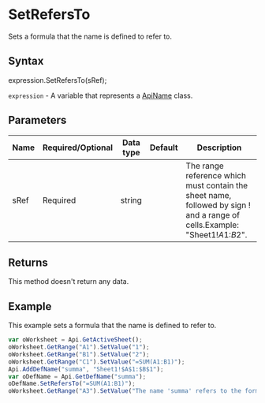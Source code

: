 # SetRefersTo

Sets a formula that the name is defined to refer to.

## Syntax

expression.SetRefersTo(sRef);

`expression` - A variable that represents a [ApiName](../ApiName.md) class.

## Parameters

| **Name** | **Required/Optional** | **Data type** | **Default** | **Description** |
| ------------- | ------------- | ------------- | ------------- | ------------- |
| sRef | Required | string |  | The range reference which must contain the sheet name, followed by sign ! and a range of cells.Example: "Sheet1!$A$1:$B$2". |

## Returns

This method doesn't return any data.

## Example

This example sets a formula that the name is defined to refer to.

```javascript
var oWorksheet = Api.GetActiveSheet();
oWorksheet.GetRange("A1").SetValue("1");
oWorksheet.GetRange("B1").SetValue("2");
oWorksheet.GetRange("C1").SetValue("=SUM(A1:B1)");
Api.AddDefName("summa", "Sheet1!$A$1:$B$1");
var oDefName = Api.GetDefName("summa");
oDefName.SetRefersTo("=SUM(A1:B1)");
oWorksheet.GetRange("A3").SetValue("The name 'summa' refers to the formula from the cell C1.");
```
